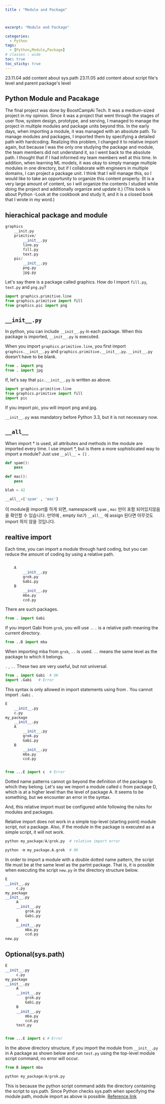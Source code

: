```yaml
---
title : "Module and Package"



excerpt: "Module and Package"

categories:
  - Python
tags:
  - [Python,Module,Package]
# classes : wide
toc: true
toc_sticky: true
---
```

23.11.04 add content about sys.path
23.11.05 add content about script file's level and parent package's level

## Python Module and Pacakage

The final project was done by BoostCampAi Tech. It was a medium-sized project in my opinion. Since it was a project that went through the stages of user flow, system design, prototype, and serving, I managed to manage the project in multiple modules and package units beyond this. In the early days, when importing a module, it was managed with an absolute path. To manage modules and packages, I imported them by specifying a detailed path with hardcoding. Realizing this problem, I changed it to relative import again, but because I was the only one studying the package and module, the team members did not understand it, so I went back to the absolute path. I thought that if I had informed my team members well at this time. In addition, when learning ML models, it was okay to simply manage multiple modules in one directory, but if I collaborate with engineers in multiple domains, I can project a package unit. I think that I will manage this, so I would like to take an opportunity to organize this content properly. (It is a very large amount of content, so I will organize the contents I studied while doing the project and additionally organize and update it.) (This book is about Python -Look at the cookbook and study it, and it is a closed book that I wrote in my word.)

## hierachical package and module

```python
graphics 
	__init.py
	primitive/
		__init__.py
		line.py
		fill.py
		text.py
	pic/
		__init__.py
		png.py
		jpg.py
```

Let's say there is a package called graphics. How do I import `fill.py`, `text.py` and `png.py`?

```python
import graphics.primitive.line
from graphics.primitive import fill
from graphics.pic import png
```

## `__init__.py`  

In python, you can include `__init__.py` in each package. When this package is imported, `__init__.py` is executed.

When you import `graphics.primitive.line`, you first import `graphics.__init__.py` and `graphics.primitive.__init__.py`. `__init__.py` doesn't have to be blank.

```python
from . import png
from . import jpg
```

If, let's say that `pic.__init__.py` is written as above.

```python
import graphics.primitive.line
from graphics.primitive import fill
import pic
```

If you import pic, you will import png and jpg.

`__init__.py` was mandatory before Python 3.3, but it is not necessary now.

##  `__all__`

When import * is used, all attributes and methods in the module are imported every time. I use import *, but is there a more sophisticated way to import a module? Just use `__all__ = []` .

```python
def spam():
	pass
	
def mac():
	pass

blah = 42

__all__=['spam' , 'mac']
```

이 module을 import를 하게 되면, namespace에 `spam` , `mac`  만이 포함 되어있지않음을 확인할 수 있습니다. 만약에 , empty list가 `__all__` 에 assign 된다면 아무것도 import 하지 않을 것입니다.

## realtive import

Each time, you can import a module through hard coding, but you can reduce the amount of coding by using a relative path.

```python

    A
        __init__.py
        grok.py
        Gabi.py
    B
        __init__.py
        mba.py
        ccd.py
```

There are such packages.

```python
from . import Gabi
```

If you import Gabi from `grok`, you will use `.`. `.` is a relative path meaning the current directory.

```python
from ..B import mba
```

When importing mba from `grok`, `..` is used. `..` means the same level as the package to which it belongs.

`.` , `..` These two are very useful, but not universal.

```python
from . import Gabi  # OK
import .Gabi   # Error
```

This syntax is only allowed in import statements using from . You cannot import `.Gabi` .

```python
E
	__init__.py
    c.py
my_package
	__init__.py
    A
    	__init__.py
        grok.py
        Gabi.py
    B
    	__init__.py
        mba.py
        ccd.py


from ...E import c  # Error
```

Dotted name patterns cannot go beyond the definition of the package to which they belong. Let's say we import a module called c from package D, which is at a higher level than the level of package A. It seems to be something, but we encounter an error in the syntax.

And, this relative import must be configured while following the rules for modules and packages.

Relative import does not work in a simple top-level (starting point) module script, not a package. Also, if the module in the package is executed as a simple script, it will not work.



```python
python my_package/A/grok.py  # relative import error

python -m my_package.A.grok  # OK
```
In order to import a module with a double dotted name pattern, the script file must be at the same level as the partnt package. That is, it is possible when executing the script  `new.py` in the directory structure below.
```python
E
__init__.py
     c.py
my_package
__init__.py
     A
     __init__.py
         grok.py
         Gabi.py
     B
     __init__.py
         mba.py
         ccd.py
new.py

```


## Optional(sys.path)
```python
E
__init__.py
     c.py
my_package
__init__.py
     A
     __init__.py
         grok.py
         Gabi.py
     B
     __init__.py
         mba.py
         ccd.py
     test.py


from ...E import c # Error
```
In the above directory structure, if you import the module from `__init__.py` in A package as shown below and run `test.py` using the top-level module script command, no error will occur.



```python
from B import mba
```


```python
python my_package/A/grok.py

```

This is because the python script command adds the directory containing the script to sys.path. Since Python checks sys.path when specifying the module path, module import as above is possible.
[Reference link](https://docs.python.org/3/library/sys.html#sys.path:~:text=in%20version%203.10.-,sys.path,-%C2%B6)
